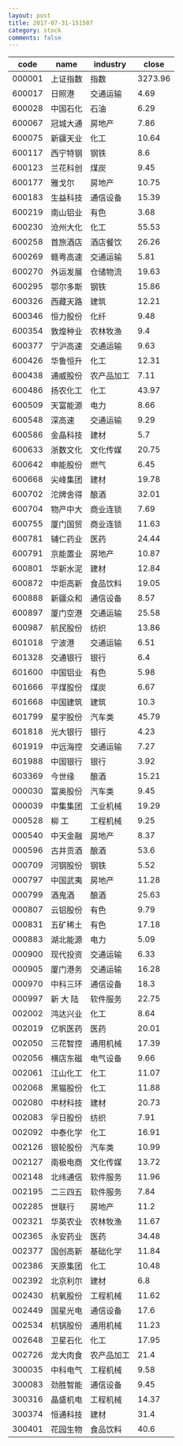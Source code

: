 ```yaml
---
layout: post
title: 2017-07-31-151507
category: stock
comments: false
---
```

| code   |   name   |  industry  |  close  |
|--------|----------|------------|---------|
| 000001 | 上证指数 |    指数    | 3273.96 |
| 600017 |  日照港  |  交通运输  |   4.69  |
| 600028 | 中国石化 |    石油    |   6.29  |
| 600067 | 冠城大通 |   房地产   |   7.86  |
| 600075 | 新疆天业 |    化工    |  10.64  |
| 600117 | 西宁特钢 |    钢铁    |   8.6   |
| 600123 | 兰花科创 |    煤炭    |   9.45  |
| 600177 |  雅戈尔  |   房地产   |  10.75  |
| 600183 | 生益科技 |  通信设备  |  15.39  |
| 600219 | 南山铝业 |    有色    |   3.68  |
| 600230 | 沧州大化 |    化工    |  55.53  |
| 600258 | 首旅酒店 |  酒店餐饮  |  26.26  |
| 600269 | 赣粤高速 |  交通运输  |   5.81  |
| 600270 | 外运发展 |  仓储物流  |  19.63  |
| 600295 | 鄂尔多斯 |    钢铁    |  15.86  |
| 600326 | 西藏天路 |    建筑    |  12.21  |
| 600346 | 恒力股份 |    化纤    |   9.48  |
| 600354 | 敦煌种业 |  农林牧渔  |   9.4   |
| 600377 | 宁沪高速 |  交通运输  |   9.63  |
| 600426 | 华鲁恒升 |    化工    |  12.31  |
| 600438 | 通威股份 | 农产品加工 |   7.11  |
| 600486 | 扬农化工 |    化工    |  43.97  |
| 600509 | 天富能源 |    电力    |   8.66  |
| 600548 |  深高速  |  交通运输  |   9.29  |
| 600586 | 金晶科技 |    建材    |   5.7   |
| 600633 | 浙数文化 |  文化传媒  |  20.75  |
| 600642 | 申能股份 |    燃气    |   6.45  |
| 600668 | 尖峰集团 |    建材    |  19.78  |
| 600702 | 沱牌舍得 |    酿酒    |  32.01  |
| 600704 | 物产中大 |  商业连锁  |   7.69  |
| 600755 | 厦门国贸 |  商业连锁  |  11.63  |
| 600781 | 辅仁药业 |    医药    |  24.44  |
| 600791 | 京能置业 |   房地产   |  10.87  |
| 600801 | 华新水泥 |    建材    |  12.84  |
| 600872 | 中炬高新 |  食品饮料  |  19.05  |
| 600888 | 新疆众和 |  通信设备  |   8.57  |
| 600897 | 厦门空港 |  交通运输  |  25.58  |
| 600987 | 航民股份 |    纺织    |  13.86  |
| 601018 |  宁波港  |  交通运输  |   6.51  |
| 601328 | 交通银行 |    银行    |   6.4   |
| 601600 | 中国铝业 |    有色    |   5.98  |
| 601666 | 平煤股份 |    煤炭    |   6.67  |
| 601668 | 中国建筑 |    建筑    |   10.3  |
| 601799 | 星宇股份 |   汽车类   |  45.79  |
| 601818 | 光大银行 |    银行    |   4.23  |
| 601919 | 中远海控 |  交通运输  |   7.27  |
| 601988 | 中国银行 |    银行    |   3.92  |
| 603369 |  今世缘  |    酿酒    |  15.21  |
| 000030 | 富奥股份 |   汽车类   |   9.45  |
| 000039 | 中集集团 |  工业机械  |  19.29  |
| 000528 | 柳    工 |  工程机械  |   9.25  |
| 000540 | 中天金融 |   房地产   |   8.37  |
| 000596 | 古井贡酒 |    酿酒    |   53.6  |
| 000709 | 河钢股份 |    钢铁    |   5.52  |
| 000797 | 中国武夷 |   房地产   |  11.28  |
| 000799 |  酒鬼酒  |    酿酒    |  25.63  |
| 000807 | 云铝股份 |    有色    |   9.79  |
| 000831 | 五矿稀土 |    有色    |  17.18  |
| 000883 | 湖北能源 |    电力    |   5.09  |
| 000900 | 现代投资 |  交通运输  |   6.33  |
| 000905 | 厦门港务 |  交通运输  |  16.28  |
| 000970 | 中科三环 |  通信设备  |   18.3  |
| 000997 | 新 大 陆 |  软件服务  |  22.75  |
| 002002 | 鸿达兴业 |    化工    |   8.64  |
| 002019 | 亿帆医药 |    医药    |  20.01  |
| 002050 | 三花智控 |  通用机械  |  17.39  |
| 002056 | 横店东磁 |  电气设备  |   9.66  |
| 002061 | 江山化工 |    化工    |  11.07  |
| 002068 | 黑猫股份 |    化工    |  11.88  |
| 002080 | 中材科技 |    建材    |  20.73  |
| 002083 | 孚日股份 |    纺织    |   7.91  |
| 002092 | 中泰化学 |    化工    |  16.91  |
| 002126 | 银轮股份 |   汽车类   |  10.99  |
| 002127 | 南极电商 |  文化传媒  |  13.72  |
| 002148 | 北纬通信 |  软件服务  |  11.96  |
| 002195 | 二三四五 |  软件服务  |   7.84  |
| 002285 |  世联行  |   房地产   |   11.2  |
| 002321 | 华英农业 |  农林牧渔  |  11.67  |
| 002365 | 永安药业 |    医药    |  34.48  |
| 002377 | 国创高新 |  基础化学  |  11.84  |
| 002386 | 天原集团 |    化工    |  10.48  |
| 002392 | 北京利尔 |    建材    |   6.8   |
| 002430 | 杭氧股份 |  工程机械  |  11.62  |
| 002449 | 国星光电 |  通信设备  |   17.6  |
| 002534 | 杭锅股份 |  通用机械  |  11.23  |
| 002648 | 卫星石化 |    化工    |  17.95  |
| 002726 | 龙大肉食 | 农产品加工 |   21.4  |
| 300035 | 中科电气 |  工程机械  |   9.58  |
| 300083 | 劲胜智能 |  通信设备  |   9.45  |
| 300316 | 晶盛机电 |  工程机械  |  14.37  |
| 300374 | 恒通科技 |    建材    |   31.4  |
| 300401 | 花园生物 |  食品饮料  |   40.6  |
